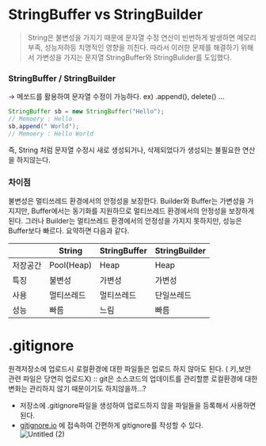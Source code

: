 # StringBuffer vs StringBuilder
>String은 불변성을 가지기 때문에 문자열 수정 연산이 빈번하게 발생하면 메모리 부족, 성능저하등 치명적인 영향을 끼친다. 
>따라서 이러한 문제를 해결하기 위해서 가변성을 가지는 문자열 StringBuffer와 StringBulider를 도입했다.

### StringBuffer / StringBuilder

→ 메쏘드를 활용하여 문자열 수정이 가능하다. ex) .append(), delete() ...

```java
StringBuffer sb = new StringBuffer("Hello");
// Memoery : Hello
sb,append(" World");
// Memoery : Hello World
```

즉, String 처럼 문자열 수정시 새로 생성되거나, 삭제되었다가 생성되는 불필요한 연산을 하지않는다.

### 차이점

불변성은 멀티쓰레드 환경에서의 안정성을 보장한다.
Builder와 Buffer는 가변성을 가지지만,
Buffer에서는 동기화를 지원하므로 멀티쓰레드 환경에서의 안정성을 보장하게된다.
그러나 Builder는 멀티쓰레드 환경에서의 안정성을 가지지 못하지만, 성능은 Buffer보다 빠르다.
요약하면 다음과 같다.

  
|          	| String     	| StringBuffer 	| StringBuilder 	|
|----------	|------------	|--------------	|---------------	|
| 저장공간 	| Pool(Heap) 	| Heap         	| Heap          	|
| 특징     	| 불변성     	| 가변성       	| 가변성        	|
| 사용     	| 멀티쓰레드 	| 멀티쓰레드   	| 단일쓰레드    	|
| 성능     	| 빠름       	| 느림         	| 빠름          	|

# .gitignore
원격저장소에 업로드시 로컬환경에 대한 파일들은 업로드 하지 않아도 된다. ( 키,보안 관련 파일은 당연히 업로드X) :: git은 소스코드의 업데이트를 관리할뿐 로컬환경에 대한 변화는 관리하지 않기 때문이기도 하지않을까...?

- 저장소에 .gitignore파일을 생성하여 업로드하지 않을 파일들을 등록해서 사용하면된다.
- [gitignore.io](http://gitignore.io) 에 접속하여 간편하게 gitignore를 작성할 수 있다.  
![Untitled (2)](https://user-images.githubusercontent.com/65473604/127965667-ae63bdbc-d9d0-4812-9f6e-93b124731a0e.png)
